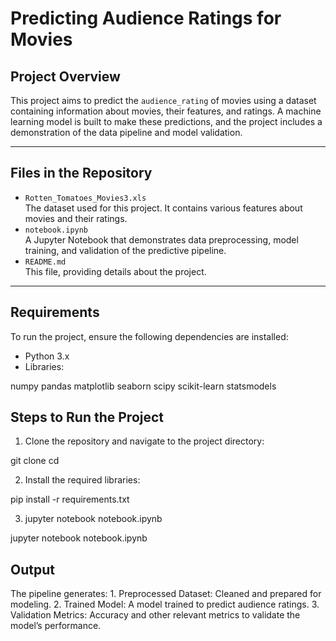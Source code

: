 # Predicting Audience Ratings for Movies

## Project Overview
This project aims to predict the `audience_rating` of movies using a dataset containing information about movies, their features, and ratings. A machine learning model is built to make these predictions, and the project includes a demonstration of the data pipeline and model validation.

---

## Files in the Repository
- `Rotten_Tomatoes_Movies3.xls`  
  The dataset used for this project. It contains various features about movies and their ratings.  
- `notebook.ipynb`  
  A Jupyter Notebook that demonstrates data preprocessing, model training, and validation of the predictive pipeline.  
- `README.md`  
  This file, providing details about the project.

---

## Requirements
To run the project, ensure the following dependencies are installed:
- Python 3.x
- Libraries:  

numpy
pandas
matplotlib
seaborn
scipy
scikit-learn
statsmodels


## Steps to Run the Project

1.	Clone the repository and navigate to the project directory:

git clone <repository-url>
cd <repository-directory>

2. Install the required libraries:

pip install -r requirements.txt

3. jupyter notebook notebook.ipynb

jupyter notebook notebook.ipynb

## Output

The pipeline generates:
	1.	Preprocessed Dataset: Cleaned and prepared for modeling.
	2.	Trained Model: A model trained to predict audience ratings.
	3.	Validation Metrics: Accuracy and other relevant metrics to validate the model’s performance.
